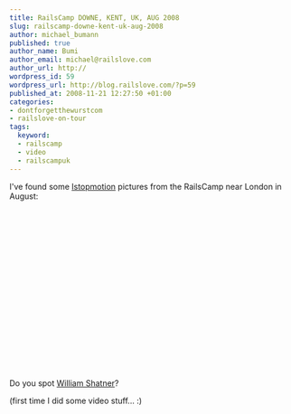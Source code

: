 ```yaml
--- 
title: RailsCamp DOWNE, KENT, UK, AUG 2008
slug: railscamp-downe-kent-uk-aug-2008
author: michael_bumann
published: true
author_name: Bumi
author_email: michael@railslove.com
author_url: http://
wordpress_id: 59
wordpress_url: http://blog.railslove.com/?p=59
published_at: 2008-11-21 12:27:50 +01:00
categories: 
- dontforgetthewurstcom
- railslove-on-tour
tags: 
  keyword: 
  - railscamp
  - video
  - railscampuk
---
```

I've found some <a href="http://boinx.com/istopmotion/">Istopmotion</a> pictures from the RailsCamp near London in August:

<object width="400" height="300"><param name="allowfullscreen" value="true" /><param name="allowscriptaccess" value="always" /><param name="movie" value="http://vimeo.com/moogaloop.swf?clip_id=2302889&amp;server=vimeo.com&amp;show_title=1&amp;show_byline=1&amp;show_portrait=0&amp;color=&amp;fullscreen=1" /><embed src="http://vimeo.com/moogaloop.swf?clip_id=2302889&amp;server=vimeo.com&amp;show_title=1&amp;show_byline=1&amp;show_portrait=0&amp;color=&amp;fullscreen=1" type="application/x-shockwave-flash" allowfullscreen="true" allowscriptaccess="always" width="400" height="300"></embed></object><br />
Do you spot <a href="http://dontforgetthewurst.com">William Shatner</a>?<br />

(first time I did some video stuff... :)
